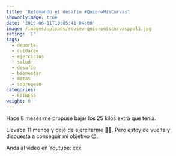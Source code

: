 ```yaml
---
title: 'Retomando el desafío #QuieroMisCurvas'
showonlyimage: true
date: '2019-06-11T10:05:41-04:00'
image: /images/uploads/review-quieromiscurvasppal1.jpg
rating: '1'
tags:
  - deporte
  - cuidarse
  - ejercicios
  - salud
  - desafío
  - bienestar
  - metas
  - sobrepeso
categories:
  - FITNESS
weight: 0
---
```

Hace 8 meses me propuse bajar los 25 kilos extra que tenía. 

<!--more-->

Llevaba 11 menos y dejé de ejercitarme 👎🏼. Pero estoy de vuelta y dispuesta a conseguir mi objetivo 😉.

Anda al video en Youtube: xxx
